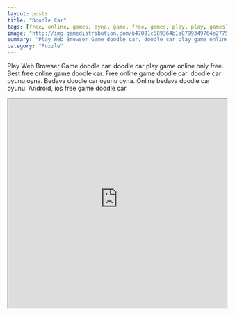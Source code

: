```yaml
---
layout: posts
title: "Doodle Car"
tags: [free, online, games, oyna, game, free, games, play, play, games]
image: "http://img.gamedistribution.com/b47091c589364b1a8799349764e27754.jpg"
summary: "Play Web Browser Game doodle car. doodle car play game online only free. Best free online game doodle car. Free online game doodle car. doodle car oyunu oyna. Bedava doodle car oyunu oyna. Online bedava doodle car oyunu. Android, ios free game doodle car."
category: "Puzzle"
---
```


Play Web Browser Game doodle car. doodle car play game online only free. Best free online game doodle car. Free online game doodle car. doodle car oyunu oyna. Bedava doodle car oyunu oyna. Online bedava doodle car oyunu. Android, ios free game doodle car.

<iframe width="100%" height="480px;" src="http://html5.gamedistribution.com/b47091c589364b1a8799349764e27754/"></iframe>